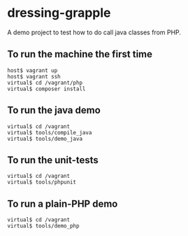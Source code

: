 # dressing-grapple

A demo project to test how to do call java classes from PHP.

## To run the machine the first time

    host$ vagrant up
    host$ vagrant ssh
    virtual$ cd /vagrant/php
    virtual$ composer install
    
## To run the java demo

    virtual$ cd /vagrant
    virtual$ tools/compile_java
    virtual$ tools/demo_java

## To run the unit-tests

    virtual$ cd /vagrant
    virtual$ tools/phpunit

## To run a plain-PHP demo

    virtual$ cd /vagrant
    virtual$ tools/demo_php
